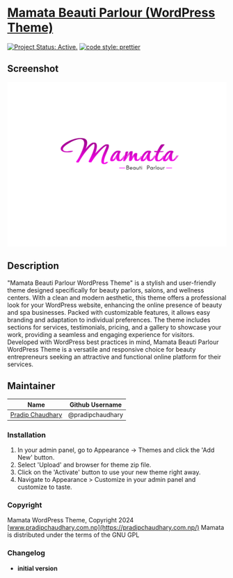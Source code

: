 # [Mamata Beauti Parlour (WordPress Theme)](https://github.com/pradipchaudhary/mamata)

[![Project Status: Active.](https://www.repostatus.org/badges/latest/active.svg)](https://www.repostatus.org/#active) [![code style: prettier](https://img.shields.io/badge/code_style-prettier-ff69b4.svg?style=flat-square)](https://github.com/prettier/prettier)

## Screenshot

![](screenshot.png)

## Description

"Mamata Beauti Parlour WordPress Theme" is a stylish and user-friendly theme designed specifically for beauty parlors, salons, and wellness centers. With a clean and modern aesthetic, this theme offers a professional look for your WordPress website, enhancing the online presence of beauty and spa businesses. Packed with customizable features, it allows easy branding and adaptation to individual preferences. The theme includes sections for services, testimonials, pricing, and a gallery to showcase your work, providing a seamless and engaging experience for visitors. Developed with WordPress best practices in mind, Mamata Beauti Parlour WordPress Theme is a versatile and responsive choice for beauty entrepreneurs seeking an attractive and functional online platform for their services.

## Maintainer

| Name                                                   | Github Username  |
| ------------------------------------------------------ | ---------------- |
| [Pradip Chaudhary](mailto:chudharypradip678@gmail.com) | @pradipchaudhary |

### Installation

1. In your admin panel, go to Appearance -> Themes and click the 'Add New' button.
2. Select 'Upload' and browser for theme zip file.
3. Click on the 'Activate' button to use your new theme right away.
4. Navigate to Appearance > Customize in your admin panel and customize to taste.

### Copyright

Mamata WordPress Theme, Copyright 2024 [www.pradipchaudhary.com.np](https://pradipchaudhary.com.np/) Mamata is distributed under the terms of the GNU GPL

### Changelog

-   **initial version**

<!-- font Corinthia -->
